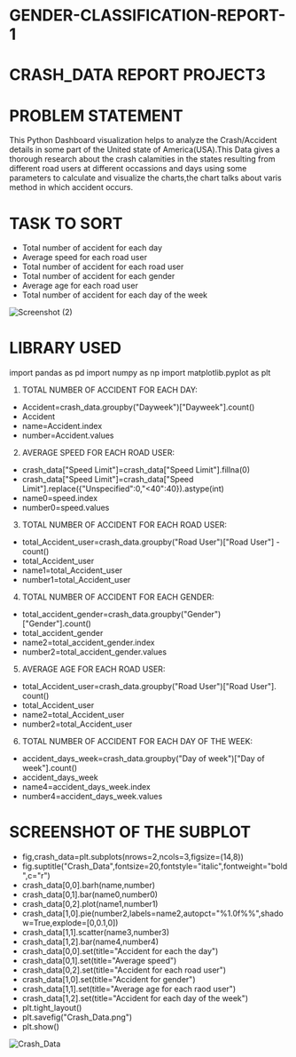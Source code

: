 # GENDER-CLASSIFICATION-REPORT-1

# CRASH_DATA REPORT PROJECT3

# PROBLEM STATEMENT

This Python Dashboard visualization helps to analyze the Crash/Accident details in some part of the United state of America(USA).This Data gives a thorough research about the crash calamities in the states resulting from different road users at different occassions and days using some parameters to calculate and visualize the charts,the chart talks about varis method in which accident occurs.


# TASK TO SORT 

- Total number of accident for each day  
- Average speed for each road user  
- Total number of accident for each road user
- Total number of accident for each gender  
- Average age for each road user 
- Total number of accident for each day of the week


![Screenshot (2)](https://github.com/user-attachments/assets/ea37d8a3-7453-4f02-b0ef-b66777a6e0b2)


# LIBRARY USED

import pandas as pd
import numpy as np
import matplotlib.pyplot as plt

1. TOTAL NUMBER OF ACCIDENT FOR EACH DAY: 

- Accident=crash_data.groupby("Dayweek")["Dayweek"].count()
- Accident
- name=Accident.index
- number=Accident.values

2. AVERAGE SPEED FOR EACH ROAD USER:
- crash_data["Speed Limit"]=crash_data["Speed Limit"].fillna(0)
- crash_data["Speed Limit"]=crash_data["Speed Limit"].replace({"Unspecified":0,"<40":40}).astype(int)
- name0=speed.index
- number0=speed.values

3. TOTAL NUMBER OF ACCIDENT FOR EACH ROAD USER:
- total_Accident_user=crash_data.groupby("Road User")["Road User"] - count()
- total_Accident_user
- name1=total_Accident_user
- number1=total_Accident_user

4. TOTAL NUMBER OF ACCIDENT FOR EACH GENDER:  
- total_accident_gender=crash_data.groupby("Gender")["Gender"].count()
- total_accident_gender
- name2=total_accident_gender.index
- number2=total_accident_gender.values

5. AVERAGE AGE FOR EACH ROAD USER:
- total_Accident_user=crash_data.groupby("Road User")["Road User"]. count()
- total_Accident_user
- name2=total_Accident_user
- number2=total_Accident_user

6. TOTAL NUMBER OF ACCIDENT FOR EACH DAY OF THE WEEK:
- accident_days_week=crash_data.groupby("Day of week")["Day of  week"].count()
- accident_days_week
- name4=accident_days_week.index
- number4=accident_days_week.values  

# SCREENSHOT OF THE SUBPLOT
- fig,crash_data=plt.subplots(nrows=2,ncols=3,figsize=(14,8))
- fig.suptitle("Crash_Data",fontsize=20,fontstyle="italic",fontweight="bold",c="r")
- crash_data[0,0].barh(name,number)
- crash_data[0,1].bar(name0,number0)
- crash_data[0,2].plot(name1,number1)
- crash_data[1,0].pie(number2,labels=name2,autopct="%1.0f%%",shadow=True,explode=[0,0.1,0])
- crash_data[1,1].scatter(name3,number3)
- crash_data[1,2].bar(name4,number4)
- crash_data[0,0].set(title="Accident for each the day")
- crash_data[0,1].set(title="Average speed")
- crash_data[0,2].set(title="Accident for each road user")
- crash_data[1,0].set(title="Accident for gender")
- crash_data[1,1].set(title="Average age for each raod user")
- crash_data[1,2].set(title="Accident for each day of the week")
- plt.tight_layout()
- plt.savefig("Crash_Data.png")
- plt.show()

![Crash_Data](https://github.com/user-attachments/assets/584ef051-c23c-4bdf-bd9c-7e006fb23fb7)




























